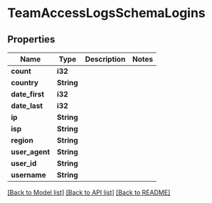 # TeamAccessLogsSchemaLogins

## Properties

Name | Type | Description | Notes
------------ | ------------- | ------------- | -------------
**count** | **i32** |  | 
**country** | **String** |  | 
**date_first** | **i32** |  | 
**date_last** | **i32** |  | 
**ip** | **String** |  | 
**isp** | **String** |  | 
**region** | **String** |  | 
**user_agent** | **String** |  | 
**user_id** | **String** |  | 
**username** | **String** |  | 

[[Back to Model list]](../README.md#documentation-for-models) [[Back to API list]](../README.md#documentation-for-api-endpoints) [[Back to README]](../README.md)


